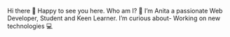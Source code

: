 Hi there 👋  Happy to see you here.
Who am I? 👀 I’m Anita a passionate Web Developer, Student and Keen Learner.
I’m curious about- Working on new technologies 💻

<!---
0907anita/0907anita is a ✨ special ✨ repository because its `README.md` (this file) appears on your GitHub profile.
You can click the Preview link to take a look at your changes.
--->
